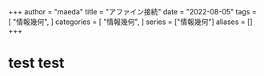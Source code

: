+++
author = "maeda"
title = "アファイン接続"
date = "2022-08-05"
tags = [
    "情報幾何",
]
categories = [
    "情報幾何",
]
series = ["情報幾何"]
aliases = []
+++

# test test
